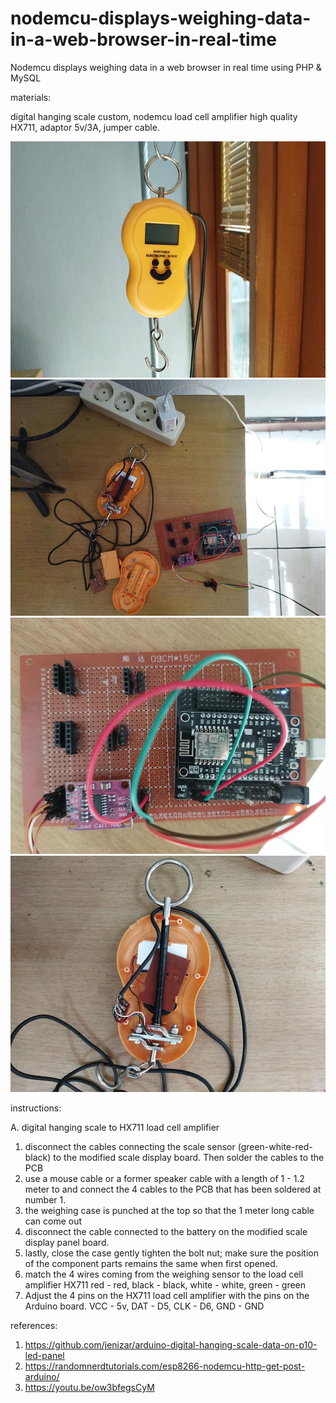 # nodemcu-displays-weighing-data-in-a-web-browser-in-real-time
Nodemcu displays weighing data in a web browser in real time using PHP &amp; MySQL

materials:

digital hanging scale custom, nodemcu load cell amplifier high quality HX711, adaptor 5v/3A, jumper cable.

![alt text](https://github.com/jenizar/nodemcu-displays-weighing-data-in-a-web-browser-in-real-time/blob/main/digital_hanging_scale.jpg)
![alt text](https://github.com/jenizar/nodemcu-displays-weighing-data-in-a-web-browser-in-real-time/blob/main/digital_hanging_scale_nodemcu_hx711.jpg)
![alt text](https://github.com/jenizar/nodemcu-displays-weighing-data-in-a-web-browser-in-real-time/blob/main/nodemcu_hx711_loadcell_amplifier.jpg)
![alt text](https://github.com/jenizar/nodemcu-displays-weighing-data-in-a-web-browser-in-real-time/blob/main/portable_digital_hanging_scale.jpg
)

instructions: 

A. digital hanging scale to HX711 load cell amplifier
1. disconnect the cables connecting the scale sensor (green-white-red-black) to the modified scale display board. Then solder the cables to the PCB
2. use a mouse cable or a former speaker cable with a length of 1 - 1.2 meter to and connect the 4 cables to the PCB that has been soldered at number 1.
3. the weighing case is punched at the top so that the 1 meter long cable can come out
4. disconnect the cable connected to the battery on the modified scale display panel board.
5. lastly, close the case gently tighten the bolt nut; make sure the position of the component parts remains the same when first opened.
6. match the 4 wires coming from the weighing sensor to the load cell amplifier HX711 red - red, black - black, white - white, green - green
7. Adjust the 4 pins on the HX711 load cell amplifier with the pins on the Arduino board. VCC - 5v, DAT - D5, CLK - D6, GND - GND

references:
1. https://github.com/jenizar/arduino-digital-hanging-scale-data-on-p10-led-panel
2. https://randomnerdtutorials.com/esp8266-nodemcu-http-get-post-arduino/
3. https://youtu.be/ow3bfegsCyM
